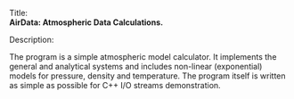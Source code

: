 Title:<br/>
<b>AirData: Atmospheric Data Calculations.</b>

Description:<br/>
<p>The program is a simple atmospheric model calculator. It implements the general and analytical systems and includes non-linear (exponential) models for pressure, density and temperature. The program itself is written as simple as possible for C++ I/O streams demonstration.</p>
